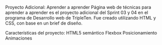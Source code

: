 Proyecto Adicional: Aprender a aprender
Página web de técnicas para aprender a aprender es el proyecto adicional del Sprint 03 y 04 en el programa de Desarrollo web de TripleTen. Fue creado utilizando HTML y CSS, con base en un brief de diseño.

Características del proyecto:
HTML5 semántico
Flexbox
Posicionamiento
Animaciones
